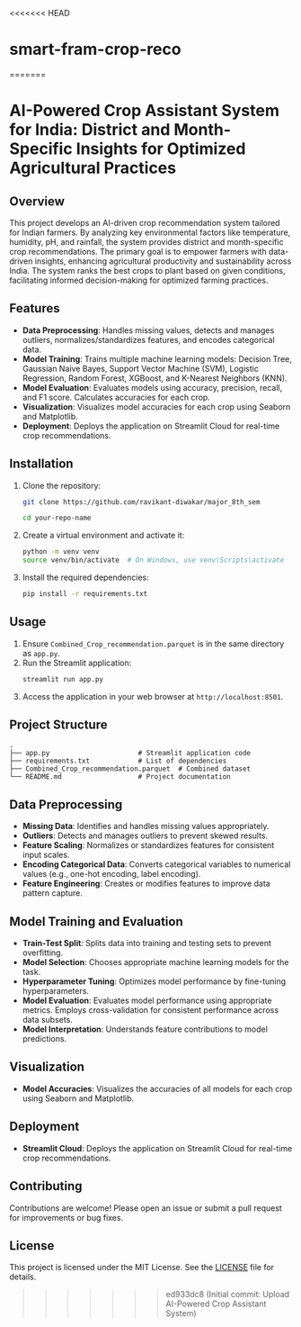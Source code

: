 <<<<<<< HEAD
# smart-fram-crop-reco
=======
# AI-Powered Crop Assistant System for India: District and Month-Specific Insights for Optimized Agricultural Practices

## Overview

This project develops an AI-driven crop recommendation system tailored for Indian farmers. By analyzing key environmental factors like temperature, humidity, pH, and rainfall, the system provides district and month-specific crop recommendations. The primary goal is to empower farmers with data-driven insights, enhancing agricultural productivity and sustainability across India. The system ranks the best crops to plant based on given conditions, facilitating informed decision-making for optimized farming practices.

## Features

- **Data Preprocessing**: Handles missing values, detects and manages outliers, normalizes/standardizes features, and encodes categorical data.
- **Model Training**: Trains multiple machine learning models: Decision Tree, Gaussian Naive Bayes, Support Vector Machine (SVM), Logistic Regression, Random Forest, XGBoost, and K-Nearest Neighbors (KNN).
- **Model Evaluation**: Evaluates models using accuracy, precision, recall, and F1 score. Calculates accuracies for each crop.
- **Visualization**: Visualizes model accuracies for each crop using Seaborn and Matplotlib.
- **Deployment**: Deploys the application on Streamlit Cloud for real-time crop recommendations.

## Installation

1. Clone the repository:
   ```sh
   git clone https://github.com/ravikant-diwakar/major_8th_sem
   ```
   ```sh
   cd your-repo-name
   ```
2. Create a virtual environment and activate it:
   ```sh
   python -m venv venv
   source venv/bin/activate  # On Windows, use venv\Scripts\activate
   ```
3. Install the required dependencies:
   ```sh
   pip install -r requirements.txt
   ```

## Usage

1. Ensure `Combined_Crop_recommendation.parquet` is in the same directory as `app.py`.
2. Run the Streamlit application:
   ```sh
   streamlit run app.py
   ```
3. Access the application in your web browser at `http://localhost:8501`.

## Project Structure

```
.
├── app.py                      # Streamlit application code
├── requirements.txt            # List of dependencies
├── Combined_Crop_recommendation.parquet  # Combined dataset
└── README.md                   # Project documentation
```

## Data Preprocessing

- **Missing Data**: Identifies and handles missing values appropriately.
- **Outliers**: Detects and manages outliers to prevent skewed results.
- **Feature Scaling**: Normalizes or standardizes features for consistent input scales.
- **Encoding Categorical Data**: Converts categorical variables to numerical values (e.g., one-hot encoding, label encoding).
- **Feature Engineering**: Creates or modifies features to improve data pattern capture.

## Model Training and Evaluation

- **Train-Test Split**: Splits data into training and testing sets to prevent overfitting.
- **Model Selection**: Chooses appropriate machine learning models for the task.
- **Hyperparameter Tuning**: Optimizes model performance by fine-tuning hyperparameters.
- **Model Evaluation**: Evaluates model performance using appropriate metrics. Employs cross-validation for consistent performance across data subsets.
- **Model Interpretation**: Understands feature contributions to model predictions.

## Visualization

- **Model Accuracies**: Visualizes the accuracies of all models for each crop using Seaborn and Matplotlib.

## Deployment

- **Streamlit Cloud**: Deploys the application on Streamlit Cloud for real-time crop recommendations.

## Contributing

Contributions are welcome! Please open an issue or submit a pull request for improvements or bug fixes.

## License

This project is licensed under the MIT License. See the [LICENSE](LICENSE) file for details.
>>>>>>> ed933dc8 (Initial commit: Upload AI-Powered Crop Assistant System)
